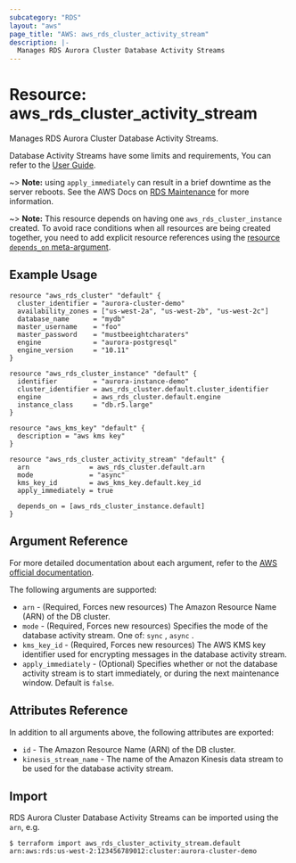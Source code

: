```yaml
---
subcategory: "RDS"
layout: "aws"
page_title: "AWS: aws_rds_cluster_activity_stream"
description: |-
  Manages RDS Aurora Cluster Database Activity Streams
---
```


# Resource: aws_rds_cluster_activity_stream

Manages RDS Aurora Cluster Database Activity Streams.

Database Activity Streams have some limits and requirements, You can refer to the [User Guide][1].

~> **Note:** using `apply_immediately` can result in a
brief downtime as the server reboots. See the AWS Docs on [RDS Maintenance][2]
for more information.

~> **Note:** This resource depends on having one `aws_rds_cluster_instance` created.
To avoid race conditions when all resources are being created together, you need to add explicit resource
references using the [resource `depends_on` meta-argument](/docs/configuration/resources.html#depends_on-explicit-resource-dependencies).
 

## Example Usage

```hcl
resource "aws_rds_cluster" "default" {
  cluster_identifier = "aurora-cluster-demo"
  availability_zones = ["us-west-2a", "us-west-2b", "us-west-2c"]
  database_name      = "mydb"
  master_username    = "foo"
  master_password    = "mustbeeightcharaters"
  engine             = "aurora-postgresql"
  engine_version     = "10.11"
}

resource "aws_rds_cluster_instance" "default" {
  identifier         = "aurora-instance-demo"
  cluster_identifier = aws_rds_cluster.default.cluster_identifier
  engine             = aws_rds_cluster.default.engine
  instance_class     = "db.r5.large"
}

resource "aws_kms_key" "default" {
  description = "aws kms key"
}

resource "aws_rds_cluster_activity_stream" "default" {
  arn               = aws_rds_cluster.default.arn
  mode              = "async"
  kms_key_id        = aws_kms_key.default.key_id
  apply_immediately = true

  depends_on = [aws_rds_cluster_instance.default]
}
```


## Argument Reference

For more detailed documentation about each argument, refer to
the [AWS official documentation](https://docs.aws.amazon.com/cli/latest/reference/rds/start-activity-stream.html).

The following arguments are supported:

* `arn` - (Required, Forces new resources) The Amazon Resource Name (ARN) of the DB cluster.
* `mode` - (Required, Forces new resources) Specifies the mode of the database activity stream. One of: `sync` , `async` .
* `kms_key_id` - (Required, Forces new resources) The AWS KMS key identifier used for encrypting messages in the database activity stream.
* `apply_immediately` - (Optional) Specifies whether or not the database activity stream is to start immediately, or during the next maintenance window. Default is `false`.


## Attributes Reference

In addition to all arguments above, the following attributes are exported:

* `id` - The Amazon Resource Name (ARN) of the DB cluster.
* `kinesis_stream_name` - The name of the Amazon Kinesis data stream to be used for the database activity stream.


## Import

RDS Aurora Cluster Database Activity Streams can be imported using the `arn`, e.g.

```
$ terraform import aws_rds_cluster_activity_stream.default arn:aws:rds:us-west-2:123456789012:cluster:aurora-cluster-demo
```

[1]: https://docs.aws.amazon.com/AmazonRDS/latest/AuroraUserGuide/DBActivityStreams.html
[2]: https://docs.aws.amazon.com/AmazonRDS/latest/UserGuide/USER_UpgradeDBInstance.Maintenance.html
